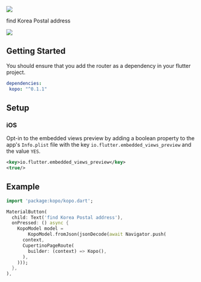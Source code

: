 ![](https://salondecode.github.io/kopo/assets/kopo_logo.gif)

find Korea Postal address

![](https://salondecode.github.io/kopo/assets/kopo_video.gif)

## Getting Started

You should ensure that you add the router as a dependency in your flutter project.
```yaml
dependencies:
 kopo: "^0.1.1"
```

## Setup

### iOS
Opt-in to the embedded views preview by adding a boolean property to the app's `Info.plist` file
with the key `io.flutter.embedded_views_preview` and the value `YES`.
```xml
<key>io.flutter.embedded_views_preview</key>
<true/>
```

## Example

```dart
import 'package:kopo/kopo.dart';

MaterialButton(
  child: Text('find Korea Postal address'),
  onPressed: () async {
    KopoModel model =
        KopoModel.fromJson(jsonDecode(await Navigator.push(
      context,
      CupertinoPageRoute(
        builder: (context) => Kopo(),
      ),
    )));
  },
),
```